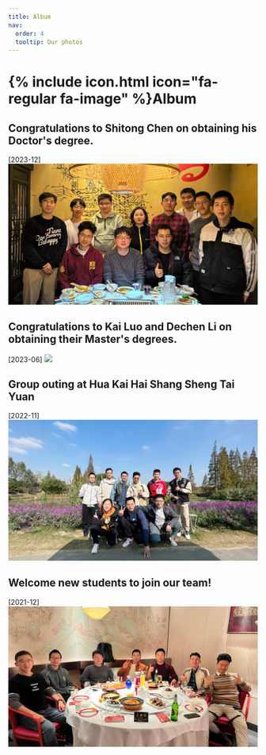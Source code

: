 ```yaml
---
title: Album
nav:
  order: 4
  tooltip: Our photos
---
```


# {% include icon.html icon="fa-regular fa-image" %}Album


## Congratulations to Shitong Chen on obtaining his Doctor's degree.
[2023-12] 
<img src="../images/together4.jpg"/>

## Congratulations to Kai Luo and Dechen Li on obtaining their Master's degrees.
[2023-06] 
<img src="../images/together1.jpg"/>

## Group outing at Hua Kai Hai Shang Sheng Tai Yuan
[2022-11] 
<img src="../images/together3.jpg"/>

## Welcome new students to join our team!
[2021-12] 
<img src="../images/together2.jpg"/>